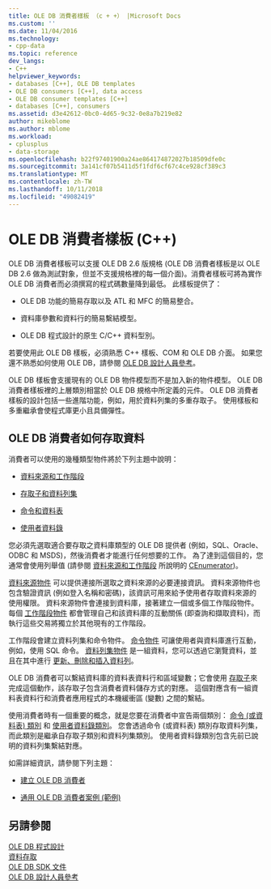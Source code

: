 ```yaml
---
title: OLE DB 消費者樣板 （c + +） |Microsoft Docs
ms.custom: ''
ms.date: 11/04/2016
ms.technology:
- cpp-data
ms.topic: reference
dev_langs:
- C++
helpviewer_keywords:
- databases [C++], OLE DB templates
- OLE DB consumers [C++], data access
- OLE DB consumer templates [C++]
- databases [C++], consumers
ms.assetid: d3e42612-0bc0-4d65-9c32-0e8a7b219e82
author: mikeblome
ms.author: mblome
ms.workload:
- cplusplus
- data-storage
ms.openlocfilehash: b22f97401900a24ae864174872027b18509dfe0c
ms.sourcegitcommit: 3a141cf07b5411d5f1fdf6cf67c4ce928cf389c3
ms.translationtype: MT
ms.contentlocale: zh-TW
ms.lasthandoff: 10/11/2018
ms.locfileid: "49082419"
---
```

# <a name="ole-db-consumer-templates-c"></a>OLE DB 消費者樣板 (C++)

OLE DB 消費者樣板可以支援 OLE DB 2.6 版規格 (OLE DB 消費者樣板是以 OLE DB 2.6 做為測試對象，但並不支援規格裡的每一個介面)。消費者樣板可將為實作 OLE DB 消費者而必須撰寫的程式碼數量降到最低。 此樣板提供了：  
  
- OLE DB 功能的簡易存取以及 ATL 和 MFC 的簡易整合。  
  
- 資料庫參數和資料行的簡易繫結模型。  
  
- OLE DB 程式設計的原生 C/C++ 資料型別。  
  
若要使用此 OLE DB 樣板，必須熟悉 C++ 樣板、COM 和 OLE DB 介面。 如果您還不熟悉如何使用 OLE DB，請參閱 [OLE DB 設計人員參考](/previous-versions/windows/desktop/ms718124)。  
  
OLE DB 樣板會支援現有的 OLE DB 物件模型而不是加入新的物件模型。 OLE DB 消費者樣板裡的上層類別相當於 OLE DB 規格中所定義的元件。 OLE DB 消費者樣板的設計包括一些進階功能，例如，用於資料列集的多重存取子。 使用樣板和多重繼承會使程式庫更小且具備彈性。  
  
## <a name="how-ole-db-consumers-access-data"></a>OLE DB 消費者如何存取資料  

消費者可以使用的幾種類型物件將於下列主題中說明：  
  
- [資料來源和工作階段](../../data/oledb/data-sources-and-sessions.md)  
  
- [存取子和資料列集](../../data/oledb/accessors-and-rowsets.md)  
  
- [命令和資料表](../../data/oledb/commands-and-tables.md)  
  
- [使用者資料錄](../../data/oledb/user-records.md)  
  
您必須先選取適合要存取之資料庫類型的 OLE DB 提供者 (例如，SQL、Oracle、ODBC 和 MSDS)，然後消費者才能進行任何想要的工作。 為了達到這個目的，您通常會使用列舉值 (請參閱 [資料來源和工作階段](../../data/oledb/cenumerator-class.md) 所說明的 [CEnumerator](../../data/oledb/data-sources-and-sessions.md))。  
  
[資料來源物件](../../data/oledb/data-sources-and-sessions.md) 可以提供連接所選取之資料來源的必要連接資訊。 資料來源物件也包含驗證資訊 (例如登入名稱和密碼)，該資訊可用來給予使用者存取資料來源的使用權限。 資料來源物件會連接到資料庫，接著建立一個或多個工作階段物件。 每個 [工作階段物件](../../data/oledb/data-sources-and-sessions.md) 都會管理自己和該資料庫的互動關係 (即查詢和擷取資料)，而執行這些交易將獨立於其他現有的工作階段。  
  
工作階段會建立資料列集和命令物件。 [命令物件](../../data/oledb/commands-and-tables.md) 可讓使用者與資料庫進行互動，例如，使用 SQL 命令。 [資料列集物件](../../data/oledb/accessors-and-rowsets.md) 是一組資料，您可以透過它瀏覽資料，並且在其中進行 [更新、刪除和插入資料列](../../data/oledb/updating-rowsets.md)。  
  
OLE DB 消費者可以繫結資料庫的資料表資料行和區域變數；它會使用 [存取子](../../data/oledb/accessors-and-rowsets.md)來完成這個動作，該存取子包含消費者資料儲存方式的對應。 這個對應含有一組資料表資料行和消費者應用程式的本機緩衝區 (變數) 之間的繫結。  
  
使用消費者時有一個重要的概念，就是您要在消費者中宣告兩個類別： [命令 (或資料表) 類別](../../data/oledb/commands-and-tables.md) 和 [使用者資料錄類別](../../data/oledb/user-records.md)。 您會透過命令 (或資料表) 類別存取資料列集，而此類別是繼承自存取子類別和資料列集類別。 使用者資料錄類別包含先前已說明的資料列集繫結對應。  
  
如需詳細資訊，請參閱下列主題：  
  
- [建立 OLE DB 消費者](../../data/oledb/creating-an-ole-db-consumer.md)  
  
- [通用 OLE DB 消費者案例 (範例)](../../data/oledb/working-with-ole-db-consumer-templates.md)  
  
## <a name="see-also"></a>另請參閱  

[OLE DB 程式設計](../../data/oledb/ole-db-programming.md)<br/>
[資料存取](../data-access-in-cpp.md)<br/>
[OLE DB SDK 文件](/previous-versions/windows/desktop/ms722784)   
[OLE DB 設計人員參考](/previous-versions/windows/desktop/ms713643)